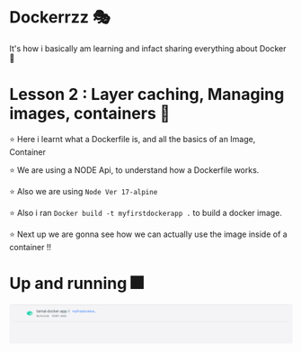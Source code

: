 # Dockerrzz 🎭

It's how i basically am learning and infact sharing everything about Docker 🚀

# Lesson 2 : Layer caching, Managing images, containers 🎃

⭐ Here i learnt what a Dockerfile is, and all the basics of an Image, Container

⭐ We are using a NODE Api, to understand how a Dockerfile works.

⭐ Also we are using `Node Ver 17-alpine`

⭐ Also i ran `Docker build -t myfirstdockerapp .` to build a docker image.

⭐ Next up we are gonna see how we can actually use the image inside of a container !!

# Up and running 🎆

![lmao](./dock1.png)
